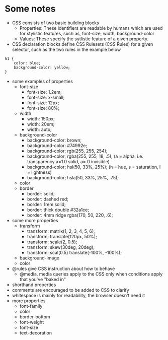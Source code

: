 # Some notes

* CSS consists of two basic building blocks
    * Properties: These identifiers are readable by humans which are used for stylistic features, such as, font-size, width, background-color
    * Values: These specify the sytlistic feature of a given property.
* CSS declaration blocks define CSS Rulesets (CSS Rules) for a given selector, such as the two rules in the example below

```
h1 {
    color: blue;
    background-color: yellow;
}
```

* some examples of properties
    * font-size
        * font-size: 1.2em;
        * font-size: x-small;
        * font-size: 12px;
        * font-size: 80%;
    * width
        * width: 150px;
        * width: 20em;
        * width: auto;
    * background-color
        * background-color: brown;
        * background-color: #74992e;
        * background-color; rgb(255, 255, 254);
        * background-color; rgba(255, 255, 18, .5);  (a = alpha, i.e. transparency a=1.0 solid, a= 0 invisible)
        * background-color; hsl(50, 33%, 25%); (h = hue, s = saturation, l = lightness)
        * background-color; hsla(50, 33%, 25%, .75);
    * color
    * border
        * border: solid;
        * border: dashed red;
        * border: 1rem solid;
        * border: thick double #32a1ce;
        * border: 4mm ridge rgba(170, 50, 220, .6);
* some more properties
    * transform
        * transform: matrix(1, 2, 3, 4, 5, 6);
        * transform: translate(120px, 50%);
        * transform: scale(2, 0.5);
        * transform: skew(30deg, 20deg);
        * transform: scal(0.5) translate(-100%, -100%);
    * background-image
    * color
* @rules give CSS instruction about how to behave
    * @media, media queries apply to the CSS only when conditions apply that you've "baked in"
* shorthand properties
* comments are encouraged to be added to CSS to clarify
* whitespace is mainly for readability, the browser doesn't need it
* more properties
    * font-family
    * color
    * border-bottom
    * font-weight
    * font-size
    * text-decoration    
